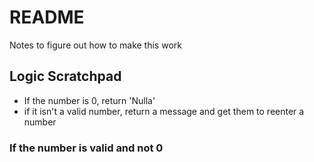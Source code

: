 # README
Notes to figure out how to make this work

## Logic Scratchpad
* If the number is 0, return 'Nulla'
* if it isn't a valid number, return a message and get them to reenter a number

### If the number is valid and not 0

